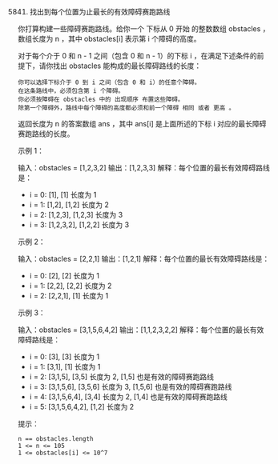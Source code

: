 5841. 找出到每个位置为止最长的有效障碍赛跑路线

你打算构建一些障碍赛跑路线。给你一个 下标从 0 开始 的整数数组 obstacles ，数组长度为 n ，其中 obstacles[i] 表示第 i 个障碍的高度。

对于每个介于 0 和 n - 1 之间（包含 0 和 n - 1）的下标  i ，在满足下述条件的前提下，请你找出 obstacles 能构成的最长障碍路线的长度：

    你可以选择下标介于 0 到 i 之间（包含 0 和 i）的任意个障碍。
    在这条路线中，必须包含第 i 个障碍。
    你必须按障碍在 obstacles 中的 出现顺序 布置这些障碍。
    除第一个障碍外，路线中每个障碍的高度都必须和前一个障碍 相同 或者 更高 。

返回长度为 n 的答案数组 ans ，其中 ans[i] 是上面所述的下标 i 对应的最长障碍赛跑路线的长度。



示例 1：

输入：obstacles = [1,2,3,2]
输出：[1,2,3,3]
解释：每个位置的最长有效障碍路线是：
- i = 0: [1], [1] 长度为 1
- i = 1: [1,2], [1,2] 长度为 2
- i = 2: [1,2,3], [1,2,3] 长度为 3
- i = 3: [1,2,3,2], [1,2,2] 长度为 3

示例 2：

输入：obstacles = [2,2,1]
输出：[1,2,1]
解释：每个位置的最长有效障碍路线是：
- i = 0: [2], [2] 长度为 1
- i = 1: [2,2], [2,2] 长度为 2
- i = 2: [2,2,1], [1] 长度为 1

示例 3：

输入：obstacles = [3,1,5,6,4,2]
输出：[1,1,2,3,2,2]
解释：每个位置的最长有效障碍路线是：
- i = 0: [3], [3] 长度为 1
- i = 1: [3,1], [1] 长度为 1
- i = 2: [3,1,5], [3,5] 长度为 2, [1,5] 也是有效的障碍赛跑路线
- i = 3: [3,1,5,6], [3,5,6] 长度为 3, [1,5,6] 也是有效的障碍赛跑路线
- i = 4: [3,1,5,6,4], [3,4] 长度为 2, [1,4] 也是有效的障碍赛跑路线
- i = 5: [3,1,5,6,4,2], [1,2] 长度为 2



提示：

    n == obstacles.length
    1 <= n <= 105
    1 <= obstacles[i] <= 10^7

